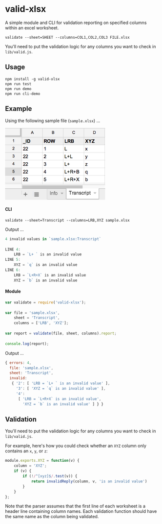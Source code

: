 # valid-xlsx

A simple module and CLI for validation reporting on specified columns within an excel worksheet.

    validate --sheet=SHEET --columns=COL1,COL2,COL3 FILE.xlsx

You'll need to put the validation logic for any columns you want to check in `lib/valid.js`.


## Usage

    npm install -g valid-xlsx
    npm run test
    npm run demo
    npm run cli-demo


## Example

Using the following sample file (`sample.xlsx`) ...

![sample file](sample.png)


#### CLI

    validate --sheet=Transcript --columns=LRB,XYZ sample.xlsx

Output ...

```javascript
4 invalid values in `sample.xlsx:Transcript`

LINE 4:
	LRB = `L+ ` is an invalid value
LINE 5:
	XYZ = `q` is an invalid value
LINE 6:
	LRB = `L+R+X` is an invalid value
	XYZ = `b` is an invalid value
```


#### Module

```javascript
var validate = require('valid-xlsx');

var file = 'sample.xlsx',
    sheet = 'Transcript',
    columns = ['LRB', 'XYZ'];

var report = validate(file, sheet, columns).report;

console.log(report);
```

Output ...

```javascript
{ errors: 4,
  file: 'sample.xlsx',
  sheet: 'Transcript',
  invalid: 
   { '2': [ 'LRB = `L+ ` is an invalid value' ],
     '3': [ 'XYZ = `q` is an invalid value' ],
     '4': 
      [ 'LRB = `L+R+X` is an invalid value',
        'XYZ = `b` is an invalid value' ] } }
```


## Validation

You'll need to put the validation logic for any columns you want to check in `lib/valid.js`.

For example, here's how you could check whether an `XYZ` column only contains an `x`, `y`, or `z`:

```javascript
module.exports.XYZ = function(v) {
    column = 'XYZ';
    if (v) {
        if (!/^[xyz]$/.test(v)) {
            return invalidReply(column, v, 'is an invalid value')
        }
    }
};
```

Note that the parser assumes that the first line of each worksheet is a header line containing column names.  Each validation function should have the same name as the column being validated.
